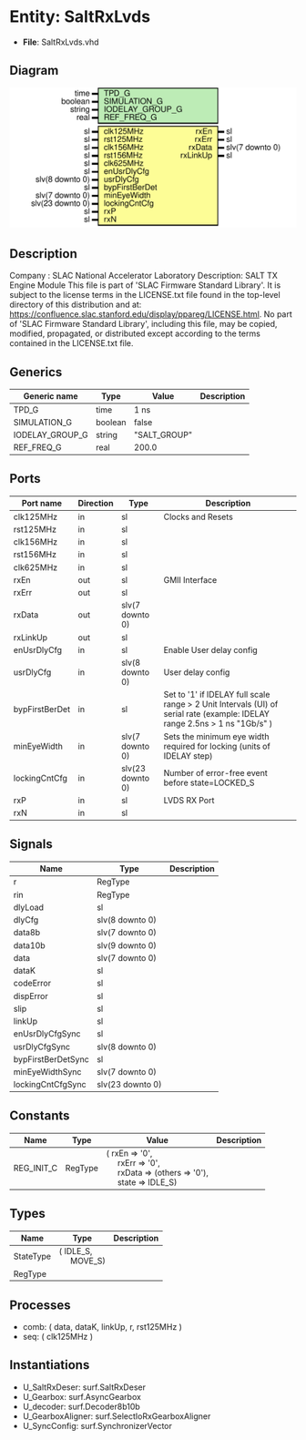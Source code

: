 # Entity: SaltRxLvds

- **File**: SaltRxLvds.vhd
## Diagram

![Diagram](SaltRxLvds.svg "Diagram")
## Description

Company    : SLAC National Accelerator Laboratory
Description: SALT TX Engine Module
This file is part of 'SLAC Firmware Standard Library'.
It is subject to the license terms in the LICENSE.txt file found in the
top-level directory of this distribution and at:
   https://confluence.slac.stanford.edu/display/ppareg/LICENSE.html.
No part of 'SLAC Firmware Standard Library', including this file,
may be copied, modified, propagated, or distributed except according to
the terms contained in the LICENSE.txt file.
## Generics

| Generic name    | Type    | Value        | Description |
| --------------- | ------- | ------------ | ----------- |
| TPD_G           | time    | 1 ns         |             |
| SIMULATION_G    | boolean | false        |             |
| IODELAY_GROUP_G | string  | "SALT_GROUP" |             |
| REF_FREQ_G      | real    | 200.0        |             |
## Ports

| Port name      | Direction | Type             | Description                                                                                                                 |
| -------------- | --------- | ---------------- | --------------------------------------------------------------------------------------------------------------------------- |
| clk125MHz      | in        | sl               | Clocks and Resets                                                                                                           |
| rst125MHz      | in        | sl               |                                                                                                                             |
| clk156MHz      | in        | sl               |                                                                                                                             |
| rst156MHz      | in        | sl               |                                                                                                                             |
| clk625MHz      | in        | sl               |                                                                                                                             |
| rxEn           | out       | sl               | GMII Interface                                                                                                              |
| rxErr          | out       | sl               |                                                                                                                             |
| rxData         | out       | slv(7 downto 0)  |                                                                                                                             |
| rxLinkUp       | out       | sl               |                                                                                                                             |
| enUsrDlyCfg    | in        | sl               | Enable User delay config                                                                                                    |
| usrDlyCfg      | in        | slv(8 downto 0)  | User delay config                                                                                                           |
| bypFirstBerDet | in        | sl               | Set to '1' if IDELAY full scale range > 2 Unit Intervals (UI) of serial rate (example: IDELAY range 2.5ns  > 1 ns "1Gb/s" ) |
| minEyeWidth    | in        | slv(7 downto 0)  | Sets the minimum eye width required for locking (units of IDELAY step)                                                      |
| lockingCntCfg  | in        | slv(23 downto 0) | Number of error-free event before state=LOCKED_S                                                                            |
| rxP            | in        | sl               | LVDS RX Port                                                                                                                |
| rxN            | in        | sl               |                                                                                                                             |
## Signals

| Name               | Type             | Description |
| ------------------ | ---------------- | ----------- |
| r                  | RegType          |             |
| rin                | RegType          |             |
| dlyLoad            | sl               |             |
| dlyCfg             | slv(8 downto 0)  |             |
| data8b             | slv(7 downto 0)  |             |
| data10b            | slv(9 downto 0)  |             |
| data               | slv(7 downto 0)  |             |
| dataK              | sl               |             |
| codeError          | sl               |             |
| dispError          | sl               |             |
| slip               | sl               |             |
| linkUp             | sl               |             |
| enUsrDlyCfgSync    | sl               |             |
| usrDlyCfgSync      | slv(8 downto 0)  |             |
| bypFirstBerDetSync | sl               |             |
| minEyeWidthSync    | slv(7 downto 0)  |             |
| lockingCntCfgSync  | slv(23 downto 0) |             |
## Constants

| Name       | Type    | Value                                                                                                                                                                                                             | Description |
| ---------- | ------- | ----------------------------------------------------------------------------------------------------------------------------------------------------------------------------------------------------------------- | ----------- |
| REG_INIT_C | RegType |  (       rxEn   => '0',<br><span style="padding-left:20px">       rxErr  => '0',<br><span style="padding-left:20px">       rxData => (others => '0'),<br><span style="padding-left:20px">       state  => IDLE_S) |             |
## Types

| Name      | Type                                                   | Description |
| --------- | ------------------------------------------------------ | ----------- |
| StateType | ( IDLE_S,<br><span style="padding-left:20px"> MOVE_S)  |             |
| RegType   |                                                        |             |
## Processes
- comb: ( data, dataK, linkUp, r, rst125MHz )
- seq: ( clk125MHz )
## Instantiations

- U_SaltRxDeser: surf.SaltRxDeser
- U_Gearbox: surf.AsyncGearbox
- U_decoder: surf.Decoder8b10b
- U_GearboxAligner: surf.SelectIoRxGearboxAligner
- U_SyncConfig: surf.SynchronizerVector
